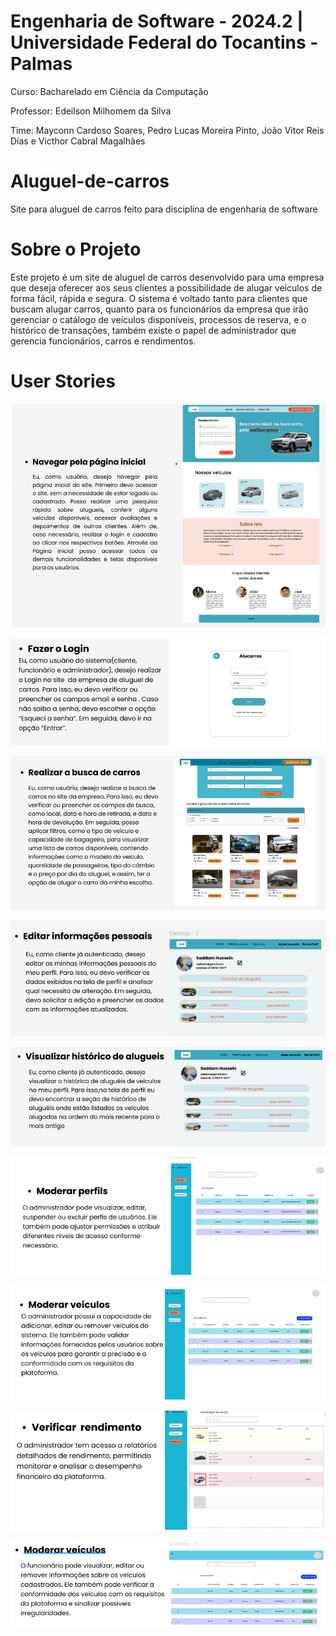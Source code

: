 # Engenharia de Software - 2024.2 | Universidade Federal do Tocantins - Palmas

Curso: Bacharelado em Ciência da Computação

Professor: Edeilson Milhomem da Silva

Time: Mayconn Cardoso Soares, Pedro Lucas Moreira Pinto, João Vitor Reis Días e Victhor Cabral Magalhães

# Aluguel-de-carros
Site para aluguel de carros feito para disciplina de engenharia de software 

# Sobre o Projeto
Este projeto é um site de aluguel de carros desenvolvido para uma empresa que deseja oferecer aos seus clientes a possibilidade de alugar veículos de forma fácil, rápida e segura. O sistema é voltado tanto para clientes que buscam alugar carros, quanto para os funcionários da empresa que irão gerenciar o catálogo de veículos disponíveis, processos de reserva, e o histórico de transações, também existe o papel de administrador que gerencia funcionários, carros e rendimentos.

# User Stories
![User Stories Inicial](user_story/user%20stories%20inicial.png) 

![User Stories](user_story/user%20stories.png) 

![User Stories Busca](user_story/user%20stories%20busca.png) 

![User Stories Editar Perfil](user_story/user%20stories%20editar%20perfil.png) 

![User Stories Histórico](user_story/user%20stories%20historico.png)

![User Stories Moderar Perfil](user_story/user%20stories%20moderar%20perfil.png) 


![User Stories Moderar Veículos](user_story/user%20stories%20moderar%20veiculos.png) 

![User Stories Rendimentos](user_story/user%20stories%20rendimentos.png) 


![User Stories Moderar Veículos Funcionário](user_story/user%20stories%20moderar%20veiculos%20funcionario.png) 
